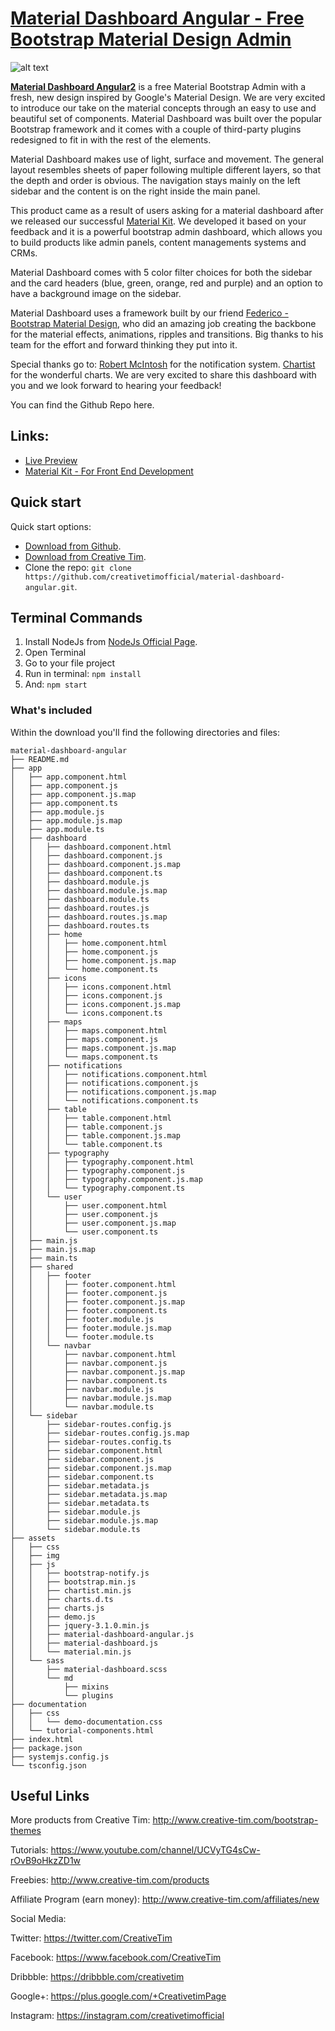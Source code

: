 # [Material Dashboard Angular - Free Bootstrap Material Design Admin](https://material-dashboard-angular2.herokuapp.com/)

![alt text](http://s3.amazonaws.com/creativetim_bucket/products/50/original/opt_md_angular_thumbnail.jpg "Material Dashboard Free")

**[Material Dashboard Angular2](https://material-dashboard-angular2.herokuapp.com/)** is a free Material Bootstrap Admin with a fresh, new design inspired by Google's Material Design. We are very excited to introduce our take on the material concepts through an easy to use and beautiful set of components. Material Dashboard was built over the popular Bootstrap framework and it comes with a couple of third-party plugins redesigned to fit in with the rest of the elements.

Material Dashboard makes use of light, surface and movement. The general layout resembles sheets of paper following multiple different layers, so that the depth and order is obvious. The navigation stays mainly on the left sidebar and the content is on the right inside the main panel.

This product came as a result of users asking for a material dashboard after we released our successful [Material Kit](http://www.creative-tim.com/product/material-kit). We developed it based on your feedback and it is a powerful bootstrap admin dashboard, which allows you to build products like admin panels, content managements systems and CRMs.

Material Dashboard comes with 5 color filter choices for both the sidebar and the card headers (blue, green, orange, red and purple) and an option to have a background image on the sidebar.

Material Dashboard uses a framework built by our friend [Federico - Bootstrap Material Design](http://fezvrasta.github.io/bootstrap-material-design/), who did an amazing job creating the backbone for the material effects, animations, ripples and transitions. Big thanks to his team for the effort and forward thinking they put into it.

Special thanks go to:
[Robert McIntosh](https://github.com/mouse0270/bootstrap-notify) for the notification system.
[Chartist](https://gionkunz.github.io/chartist-js/) for the wonderful charts.
We are very excited to share this dashboard with you and we look forward to hearing your feedback!

You can find the Github Repo here.

## Links:

+ [Live Preview](https://material-dashboard-angular2.herokuapp.com/)
+ [Material Kit - For Front End Development](http://www.creative-tim.com/product/material-kit?ref=github-md-free)

## Quick start

Quick start options:

- [Download from Github](https://github.com/creativetimofficial/material-dashboard-angular/archive/master.zip).
- [Download from Creative Tim](http://www.creative-tim.com/product/material-dashboard-angular2).
- Clone the repo: `git clone https://github.com/creativetimofficial/material-dashboard-angular.git`.

## Terminal Commands

1. Install NodeJs from [NodeJs Official Page](https://nodejs.org/en).
2. Open Terminal
3. Go to your file project
4. Run in terminal: ```npm install```
5. And: ```npm start```

### What's included

Within the download you'll find the following directories and files:

```
material-dashboard-angular
├── README.md
├── app
│   ├── app.component.html
│   ├── app.component.js
│   ├── app.component.js.map
│   ├── app.component.ts
│   ├── app.module.js
│   ├── app.module.js.map
│   ├── app.module.ts
│   ├── dashboard
│   │   ├── dashboard.component.html
│   │   ├── dashboard.component.js
│   │   ├── dashboard.component.js.map
│   │   ├── dashboard.component.ts
│   │   ├── dashboard.module.js
│   │   ├── dashboard.module.js.map
│   │   ├── dashboard.module.ts
│   │   ├── dashboard.routes.js
│   │   ├── dashboard.routes.js.map
│   │   ├── dashboard.routes.ts
│   │   ├── home
│   │   │   ├── home.component.html
│   │   │   ├── home.component.js
│   │   │   ├── home.component.js.map
│   │   │   └── home.component.ts
│   │   ├── icons
│   │   │   ├── icons.component.html
│   │   │   ├── icons.component.js
│   │   │   ├── icons.component.js.map
│   │   │   └── icons.component.ts
│   │   ├── maps
│   │   │   ├── maps.component.html
│   │   │   ├── maps.component.js
│   │   │   ├── maps.component.js.map
│   │   │   └── maps.component.ts
│   │   ├── notifications
│   │   │   ├── notifications.component.html
│   │   │   ├── notifications.component.js
│   │   │   ├── notifications.component.js.map
│   │   │   └── notifications.component.ts
│   │   ├── table
│   │   │   ├── table.component.html
│   │   │   ├── table.component.js
│   │   │   ├── table.component.js.map
│   │   │   └── table.component.ts
│   │   ├── typography
│   │   │   ├── typography.component.html
│   │   │   ├── typography.component.js
│   │   │   ├── typography.component.js.map
│   │   │   └── typography.component.ts
│   │   └── user
│   │       ├── user.component.html
│   │       ├── user.component.js
│   │       ├── user.component.js.map
│   │       └── user.component.ts
│   ├── main.js
│   ├── main.js.map
│   ├── main.ts
│   ├── shared
│   │   ├── footer
│   │   │   ├── footer.component.html
│   │   │   ├── footer.component.js
│   │   │   ├── footer.component.js.map
│   │   │   ├── footer.component.ts
│   │   │   ├── footer.module.js
│   │   │   ├── footer.module.js.map
│   │   │   └── footer.module.ts
│   │   └── navbar
│   │       ├── navbar.component.html
│   │       ├── navbar.component.js
│   │       ├── navbar.component.js.map
│   │       ├── navbar.component.ts
│   │       ├── navbar.module.js
│   │       ├── navbar.module.js.map
│   │       └── navbar.module.ts
│   └── sidebar
│       ├── sidebar-routes.config.js
│       ├── sidebar-routes.config.js.map
│       ├── sidebar-routes.config.ts
│       ├── sidebar.component.html
│       ├── sidebar.component.js
│       ├── sidebar.component.js.map
│       ├── sidebar.component.ts
│       ├── sidebar.metadata.js
│       ├── sidebar.metadata.js.map
│       ├── sidebar.metadata.ts
│       ├── sidebar.module.js
│       ├── sidebar.module.js.map
│       └── sidebar.module.ts
├── assets
│   ├── css
│   ├── img
│   ├── js
│   │   ├── bootstrap-notify.js
│   │   ├── bootstrap.min.js
│   │   ├── chartist.min.js
│   │   ├── charts.d.ts
│   │   ├── charts.js
│   │   ├── demo.js
│   │   ├── jquery-3.1.0.min.js
│   │   ├── material-dashboard-angular.js
│   │   ├── material-dashboard.js
│   │   └── material.min.js
│   └── sass
│       ├── material-dashboard.scss
│       └── md
│           ├── mixins
│           └── plugins
├── documentation
│   ├── css
│   │   └── demo-documentation.css
│   └── tutorial-components.html
├── index.html
├── package.json
├── systemjs.config.js
└── tsconfig.json

```

## Useful Links

More products from Creative Tim: <http://www.creative-tim.com/bootstrap-themes>

Tutorials: <https://www.youtube.com/channel/UCVyTG4sCw-rOvB9oHkzZD1w>

Freebies: <http://www.creative-tim.com/products>

Affiliate Program (earn money): <http://www.creative-tim.com/affiliates/new>

Social Media:

Twitter: <https://twitter.com/CreativeTim>

Facebook: <https://www.facebook.com/CreativeTim>

Dribbble: <https://dribbble.com/creativetim>

Google+: <https://plus.google.com/+CreativetimPage>

Instagram: <https://instagram.com/creativetimofficial>
